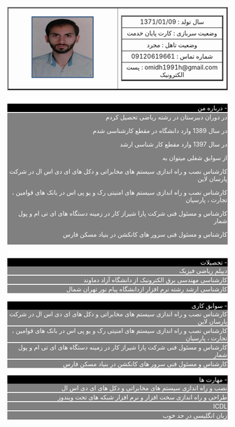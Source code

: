 <table border="2" style="width: 100%; border-collapse: collapse;direction: rtl;">
<tbody>
<tr>
<td style="width: 50%;">
<table border="2" style="border-collapse: collapse; width: 100%;">
<tbody>
<tr style="height: 20px;">
<td style="width: 100%; height: 20px; text-align: center;">سال تولد : 1371/01/09</td>
</tr>
<tr style="height: 20px;">
<td style="width: 100%; height: 20px; text-align: center;">وضعیت سربازی : کارت پایان خدمت</td>
</tr>
<tr style="height: 20px;">
<td style="width: 100%; height: 20px; text-align: center;">وضعیت تاهل : مجرد</td>
</tr>
<tr style="height: 20px;">
<td style="width: 100%; height: 20px; text-align: center;">شماره تماس : 09120619661</td>
</tr>
<tr style="height: 20px;">
<td style="width: 100%; height: 20px; text-align: center;">omidh1991h@gmail.com : پست الکترونیک</td>
</tr>
</tbody>
</table>
</td>
<td style="width: 50%; text-align: center;"><img src="sah.jpg" alt="" width="150" height="150" /></td>
</tr>
</tbody>
</table>

<div style="background-color: #ffff; color: #fff; max-height: 20px; padding: 0px; text-align: right;">&nbsp;</div>
<div style="background-color: #000; color: #fff; min-height: 10px; padding: 1px; text-align: right;">درباره من -</div>
<div style="background-color: #ffff; color: #fff; max-height: 2px; padding: 0px; text-align: right;">&nbsp;</div>
<div style="background-color: grey; color: #fff; min-height: 10px; padding: 1px; text-align: right;">
در دوران دبیرستان در رشته ریاضی تحصیل کردم

در سال 1389 وارد دانشگاه در مقطع کارشناسی شدم

در سال 1397 وارد مقطع کار شناسی ارشد

از سوابق شغلی میتوان به

کارشناس نصب و راه اندازی سیستم های مخابراتی و دکل های ای دی اس ال در شرکت پارسان لاین

کارشناس نصب و راه اندازی سیستم های امنیتی رک و یو پی اس در بانک های قوامین ، تجارت ، پارسیان

کارشناس و مسئول فنی شرکت پارا شیراز کار در زمینه دستگاه های ای تی ام و پول شمار

کارشناس و مسئول فنی سرور های کانکشن در بنیاد مسکن فارس</div>
<div style="background-color: #ffff; color: #fff; max-height: 20px; padding: 0px; text-align: right;">&nbsp;</div>
<div style="background-color: #000; color: #fff; min-height: 10px; padding: 1px; text-align: right;">تحصیلات -</div>
<div style="background-color: grey; color: #fff; min-height: 10px; padding: 1px; text-align: right;">دیپلم ریاضی فیزیک</div>
<div style="background-color: #ffff; color: #fff; max-height: 2px; padding: 0px; text-align: right;">&nbsp;</div>
<div style="background-color: grey; color: #fff; min-height: 10px; padding: 1px; text-align: right;">کارشناسی مهندسی برق الکترونیک از دانشگاه آزاد دماوند</div>
<div style="background-color: #ffff; color: #fff; max-height: 2px; padding: 0px; text-align: right;">&nbsp;</div>
<div style="background-color: grey; color: #fff; min-height: 10px; padding: 1px; text-align: right;">کارشناسی ارشد رشته نرم افزار ازدانشگاه پیام نور تهران شمال</div>
<div style="background-color: #ffff; color: #fff; max-height: 2px; padding: 0px; text-align: right;">&nbsp;</div>
<div style="background-color: #ffff; color: #fff; max-height: 20px; padding: 0px; text-align: right;">&nbsp;</div>
<div style="background-color: #000; color: #fff; min-height: 10px; padding: 1px; text-align: right;">سوابق کاری -</div>
<div style="background-color: grey; color: #fff; min-height: 10px; padding: 1px; text-align: right;"> کارشناس نصب و راه اندازی سیستم های مخابراتی و دکل های ای دی اس ال در شرکت پارسان لاین</div>
<div style="background-color: #ffff; color: #fff; max-height: 2px; padding: 0px; text-align: right;">&nbsp;</div>
<div style="background-color: grey; color: #fff; min-height: 10px; padding: 1px; text-align: right;">کارشناس نصب و راه اندازی سیستم های امنیتی رک و یو پی اس در بانک های قوامین ، تجارت  ، پارسیان</div>
<div style="background-color: #ffff; color: #fff; max-height: 2px; padding: 0px; text-align: right;">&nbsp;</div>
<div style="background-color: grey; color: #fff; min-height: 10px; padding: 1px; text-align: right;">کارشناس و مسئول فنی شرکت پارا شیراز کار در زمینه دستگاه های ای تی ام و پول شمار</div>
<div style="background-color: #ffff; color: #fff; max-height: 2px; padding: 0px; text-align: right;">&nbsp;</div>
<div style="background-color: grey; color: #fff; min-height: 10px; padding: 1px; text-align: right;">کارشناس و مسئول فنی سرور های کانکشن در بنیاد مسکن فارس</div>
<div style="background-color: #ffff; color: #fff; max-height: 20px; padding: 0px; text-align: right;">&nbsp;</div>
<div style="background-color: #000; color: #fff; min-height: 10px; padding: 1px; text-align: right;">مهارت ها -</div>
<div style="background-color: grey; color: #fff; min-height: 10px; padding: 1px; text-align: right;">نصب و راه اندازی سیستم های مخابراتی و دکل های ای دی اس ال</div>
<div style="background-color: #ffff; color: #fff; max-height: 2px; padding: 0px; text-align: right;">&nbsp;</div>
<div style="background-color: grey; color: #fff; min-height: 10px; padding: 1px; text-align: right;">طراحی و راه اندازی سخت افزار و نرم افزار شبکه های تحت ویندوز</div>
<div style="background-color: #ffff; color: #fff; max-height: 2px; padding: 0px; text-align: right;">&nbsp;</div>
<div style="background-color: grey; color: #fff; min-height: 10px; padding: 1px; text-align: right;">ICDL</div>
<div style="background-color: #ffff; color: #fff; max-height: 2px; padding: 0px; text-align: right;">&nbsp;</div>
<div style="background-color: grey; color: #fff; min-height: 10px; padding: 1px; text-align: right;">زبان انگلیسی در حد خوب</div>
<div style="background-color: #ffff; color: #fff; max-height: 2px; padding: 0px; text-align: right;">&nbsp;</div>


